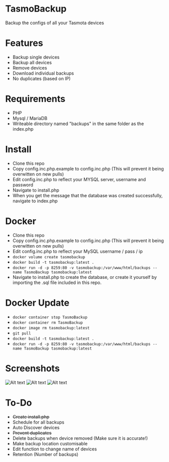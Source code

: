 # TasmoBackup
Backup the configs of all your Tasmota devices

# Features
* Backup single devices
* Backup all devices
* Remove devices
* Download individual backups
* No duplicates (based on IP)

# Requirements

* PHP
* Mysql / MariaDB
* Writeable directory named "backups" in the same folder as the index.php 

# Install

* Clone this repo
* Copy config.inc.php.example to config.inc.php (This will prevent it being overwitten on new pulls)
* Edit config.inc.php to reflect your MYSQL server, username and password
* Navigate to install.php
* When you get the message that the database was created successfully, navigate to index.php

# Docker

* Clone this repo
* Copy config.inc.php.example to config.inc.php (This will prevent it being overwitten on new pulls)
* Edit config.inc.php to reflect your MySQL username / pass / ip
* ```docker volume create tasmobackup```
* ```docker build -t tasmobackup:latest .```
* ```docker run -d -p 8259:80 -v tasmobackup:/var/www/html/backups --name TasmoBackup tasmobackup:latest```
* Navigate to install.php to create the database, or create it yourself by importing the .sql file included in this repo.

# Docker Update

* ```docker container stop TasmoBackup```
* ```docker container rm TasmoBackup```
* ```docker image rm tasmobackup:latest```
* ```git pull```
* ```docker build -t tasmobackup:latest .```
* ```docker run -d -p 8259:80 -v tasmobackup:/var/www/html/backups --name TasmoBackup tasmobackup:latest``` 

# Screenshots

![Alt text](https://i.imgur.com/dDvz5xA.png)
![Alt text](https://i.imgur.com/qM6drXz.png)
![Alt text](https://i.imgur.com/o79yMXB.png)



# To-Do

* ~~Create install.php~~
* Schedule for all backups
* Auto Discover devices
* ~~Prevent duplicates~~
* Delete backups when device removed (Make sure it is accurate!)
* Make backup location customisable
* Edit function to change name of devices
* Retention (Number of backups)

